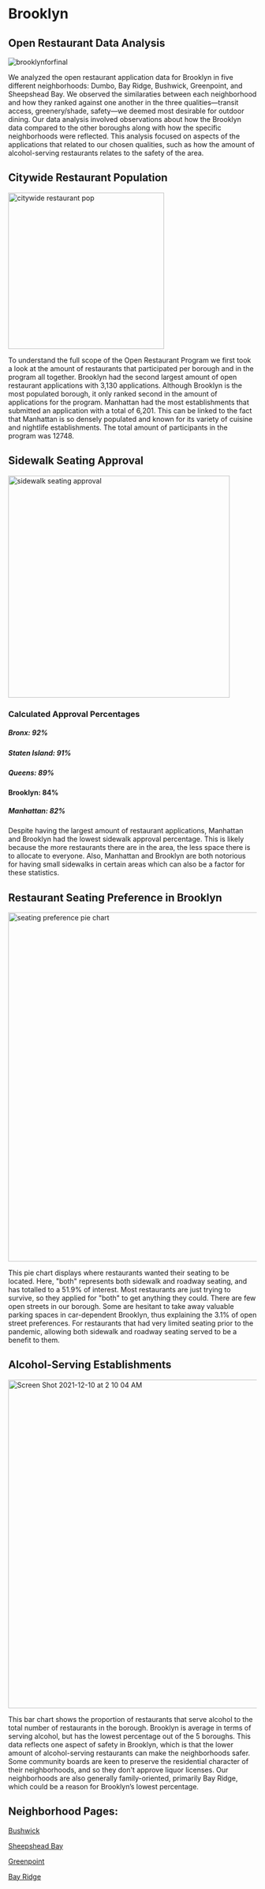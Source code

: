 # Brooklyn
## Open Restaurant Data Analysis

![brooklynforfinal](https://user-images.githubusercontent.com/92804326/145525923-456fbd61-6ac7-4b11-9a5a-ab4ea0c58939.png)

We analyzed the open restaurant application data for Brooklyn in five different neighborhoods: Dumbo, Bay Ridge, Bushwick, Greenpoint, and Sheepshead Bay. We observed the similaraties between each neighborhood and how they ranked against one another in the three qualities—transit access, greenery/shade, safety—we deemed most desirable for outdoor dining. Our data analysis involved observations about how the Brooklyn data compared to the other boroughs along with how the specific neighborhoods were reflected. This analysis focused on aspects of the applications that related to our chosen qualities, such as how the amount of alcohol-serving restaurants relates to the safety of the area.

## Citywide Restaurant Population

<img width="316" alt="citywide restaurant pop" src="https://user-images.githubusercontent.com/92804326/145531233-a5c42f0d-814f-4b1b-9dc9-502af3214c32.png">


To understand the full scope of the Open Restaurant Program we first took a look at the amount of restaurants that participated per borough and in the program all together. Brooklyn had the second largest amount of open restaurant applications with 3,130 applications. Although Brooklyn is the most populated borough, it only ranked second in the amount of applications for the program. Manhattan had the most establishments that submitted an application with a total of 6,201. This can be linked to the fact that Manhattan is so densely populated and known for its variety of cuisine and nightlife establishments. The total amount of participants in the program was 12748.


## Sidewalk Seating Approval

<img width="449" alt="sidewalk seating approval" src="https://user-images.githubusercontent.com/92804326/145531166-8f01c2e9-b242-4cdb-b5b1-f39008e820a2.png">

### Calculated Approval Percentages

##### Bronx: 92%
##### Staten Island: 91%
##### Queens: 89%
#### Brooklyn: 84%
##### Manhattan: 82%

Despite having the largest amount of restaurant applications, Manhattan and Brooklyn had the lowest sidewalk approval percentage. This is likely because the more restaurants there are in the area, the less space there is to allocate to everyone. Also, Manhattan and Brooklyn are both notorious for having small sidewalks in certain areas which can also be a factor for these statistics.

## Restaurant Seating Preference in Brooklyn

<img width="706" alt="seating preference pie chart" src="https://user-images.githubusercontent.com/92804326/145531774-a1c2b66c-7aa6-445a-b7ea-5b5846de8cd1.png">

This pie chart displays where restaurants wanted their seating to be located. Here, "both" represents both sidewalk and roadway seating, and has totalled to a 51.9% of interest. Most restaurants are just trying to survive, so they applied for "both" to get anything they could. There are few open streets in our borough. Some are hesitant to take away valuable parking spaces in car-dependent Brooklyn, thus explaining the 3.1% of open street preferences. For restaurants that had very limited seating prior to the pandemic, allowing both sidewalk and roadway seating served to be a benefit to them.

## Alcohol-Serving Establishments

<img width="664" alt="Screen Shot 2021-12-10 at 2 10 04 AM" src="https://user-images.githubusercontent.com/92804326/145532557-8a5fac3f-f9db-4f45-997d-3f551416e8e0.png">

This bar chart shows the proportion of restaurants that serve alcohol to the total number of restaurants in the borough. Brooklyn is average in terms of serving alcohol, but has the lowest percentage out of the 5 boroughs. This data reflects one aspect of safety in Brooklyn, which is that the lower amount of alcohol-serving restaurants can make the neighborhoods safer. Some community boards are keen to preserve the residential character of their neighborhoods, and so they don't approve liquor licenses. Our neighborhoods are also generally family-oriented, primarily Bay Ridge, which could be a reason for Brooklyn’s lowest percentage.


## Neighborhood Pages:

[Bushwick](https://laurensgalarza.github.io/bushwick/)

[Sheepshead Bay](https://edmaxprime.github.io/cs127-restaurants/max.html)

[Greenpoint](https://jaspercheung.github.io/127_hc_11/)

[Bay Ridge](https://arsent1.github.io/BayRidge/)
